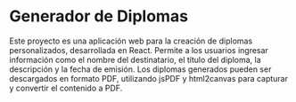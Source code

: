 # Generador de Diplomas
Este proyecto es una aplicación web para la creación de diplomas personalizados, desarrollada en React. Permite a los usuarios ingresar información como el nombre del destinatario, el título del diploma, la descripción y la fecha de emisión. Los diplomas generados pueden ser descargados en formato PDF, utilizando jsPDF y html2canvas para capturar y convertir el contenido a PDF.
